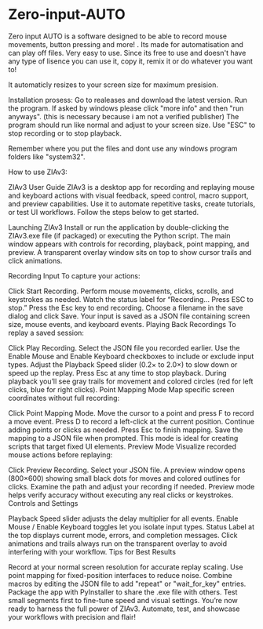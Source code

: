 # Zero-input-AUTO
Zero input AUTO is a software designed to be able to record mouse movements, button pressing and more! . Its made for automatisation and can play off files. Very easy to use.  Since its free to use and doesn't have any type of lisence you can use it, copy it, remix it or do whatever you want to!

It automaticly resizes to your screen size for maximum presision.

Installation prosess:
Go to realeases and download the latest version.
Run the program.
If asked by windows please click "more info" and then "run anyways". (this is necessary because i am not a verified publisher)
The program should run like normal and adjust to your screen size.
Use "ESC" to stop recording or to stop playback.

Remember where you put the files and dont use any windows program folders like "system32".

How to use ZIAv3:

ZIAv3 User Guide
ZIAv3 is a desktop app for recording and replaying mouse and keyboard actions with visual feedback, speed control, macro support, and preview capabilities. Use it to automate repetitive tasks, create tutorials, or test UI workflows. Follow the steps below to get started.

Launching ZIAv3
Install or run the application by double-clicking the ZIAv3.exe file (if packaged) or executing the Python script. The main window appears with controls for recording, playback, point mapping, and preview. A transparent overlay window sits on top to show cursor trails and click animations.

Recording Input
To capture your actions:

Click Start Recording.
Perform mouse movements, clicks, scrolls, and keystrokes as needed.
Watch the status label for “Recording… Press ESC to stop.”
Press the Esc key to end recording.
Choose a filename in the save dialog and click Save.
Your input is saved as a JSON file containing screen size, mouse events, and keyboard events.
Playing Back Recordings
To replay a saved session:

Click Play Recording.
Select the JSON file you recorded earlier.
Use the Enable Mouse and Enable Keyboard checkboxes to include or exclude input types.
Adjust the Playback Speed slider (0.2× to 2.0×) to slow down or speed up the replay.
Press Esc at any time to stop playback.
During playback you’ll see gray trails for movement and colored circles (red for left clicks, blue for right clicks).
Point Mapping Mode
Map specific screen coordinates without full recording:

Click Point Mapping Mode.
Move the cursor to a point and press F to record a move event.
Press D to record a left-click at the current position.
Continue adding points or clicks as needed.
Press Esc to finish mapping.
Save the mapping to a JSON file when prompted.
This mode is ideal for creating scripts that target fixed UI elements.
Preview Mode
Visualize recorded mouse actions before replaying:

Click Preview Recording.
Select your JSON file.
A preview window opens (800×600) showing small black dots for moves and colored outlines for clicks.
Examine the path and adjust your recording if needed.
Preview mode helps verify accuracy without executing any real clicks or keystrokes.
Controls and Settings

Playback Speed slider adjusts the delay multiplier for all events.
Enable Mouse / Enable Keyboard toggles let you isolate input types.
Status Label at the top displays current mode, errors, and completion messages.
Click animations and trails always run on the transparent overlay to avoid interfering with your workflow.
Tips for Best Results

Record at your normal screen resolution for accurate replay scaling.
Use point mapping for fixed-position interfaces to reduce noise.
Combine macros by editing the JSON file to add "repeat" or "wait_for_key" entries.
Package the app with PyInstaller to share the .exe file with others.
Test small segments first to fine-tune speed and visual settings.
You’re now ready to harness the full power of ZIAv3. Automate, test, and showcase your workflows with precision and flair!
